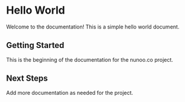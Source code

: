 # Hello World

Welcome to the documentation! This is a simple hello world document.

## Getting Started

This is the beginning of the documentation for the nunoo.co project.

## Next Steps

Add more documentation as needed for the project.